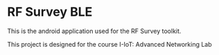 # RF Survey BLE

This is the android application used for the RF Survey toolkit.

This project is designed for the course I-IoT: Advanced Networking Lab
